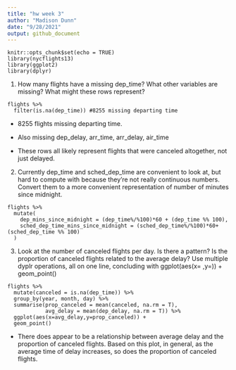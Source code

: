```yaml
---
title: "hw week 3"
author: "Madison Dunn"
date: "9/28/2021"
output: github_document
---
```


```{r setup, include=FALSE}
knitr::opts_chunk$set(echo = TRUE)
library(nycflights13)
library(ggplot2)
library(dplyr)
```

1. How many flights have a missing dep_time? What other variables are missing? What might these rows represent?

```{r}
flights %>% 
  filter(is.na(dep_time)) #8255 missing departing time
```
- 8255 flights missing departing time. 

- Also missing dep_delay, arr_time, arr_delay, air_time

- These rows all likely represent flights that were canceled altogether, not just delayed. 

2. Currently dep_time and sched_dep_time are convenient to look at, but hard to compute with because they’re not really continuous numbers. Convert them to a more convenient representation of number of minutes since midnight.

```{r}
flights %>% 
  mutate(
    dep_mins_since_midnight = (dep_time%/%100)*60 + (dep_time %% 100),
    sched_dep_time_mins_since_midnight = (sched_dep_time%/%100)*60+(sched_dep_time %% 100)
  )
```


3. Look at the number of canceled flights per day. Is there a pattern? Is the proportion of canceled flights related to the average delay? Use multiple dyplr operations, all on one line, concluding with ggplot(aes(x= ,y=)) + geom_point()

```{r}
flights %>%
  mutate(canceled = is.na(dep_time)) %>%
  group_by(year, month, day) %>%
  summarise(prop_canceled = mean(canceled, na.rm = T),
            avg_delay = mean(dep_delay, na.rm = T)) %>%
  ggplot(aes(x=avg_delay,y=prop_canceled)) +
  geom_point()
```

- There does appear to be a relationship between average delay and the proportion of canceled flights. Based on this plot, in general, as the average time of delay increases, so does the proportion of canceled flights. 

